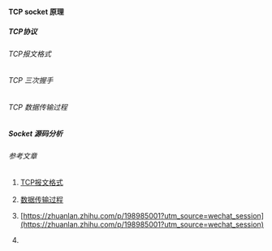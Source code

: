 #### TCP socket 原理

##### TCP协议

###### TCP报文格式

###### TCP 三次握手

###### TCP 数据传输过程

##### Socket 源码分析

###### 参考文章

1. [TCP报文格式](https://blog.csdn.net/paincupid/article/details/79726795)

2. [数据传输过程](https://www.cnblogs.com/chenhuan001/p/7475754.html)

3. [https://zhuanlan.zhihu.com/p/198985001?utm_source=wechat_session](https://zhuanlan.zhihu.com/p/198985001?utm_source=wechat_session)

4. 

